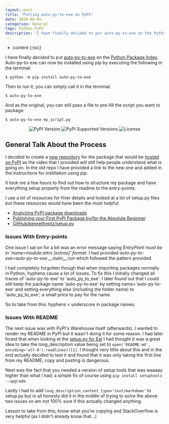 ```yaml
---
layout: post
title: "Putting auto-py-to-exe on PyPI"
date: 2018-09-05
categories: General
tags: Python PyPI
description: "I have finally decided to put auto-py-to-exe on the Python Package Index. Auto-py-to-exe can now be installed using pip by executing 'pip' install auto-py-to-exe."
---
```


* content
{:toc}

I have finally decided to put [auto-py-to-exe](https://github.com/brentvollebregt/auto-py-to-exe) on the [Python Package Index](https://pypi.org/). Auto-py-to-exe can now be installed using pip by executing the following in the terminal:

```
$ python -m pip install auto-py-to-exe
```

Then to run it, you can simply call it in the terminal:

```
$ auto-py-to-exe
```

And as the original, you can still pass a file to pre-fill the script you want to package:

```
$ auto-py-to-exe my_script.py
```

<div style="text-align: center;">
    <img style="display: inline;" src="https://img.shields.io/pypi/v/auto-py-to-exe.svg" alt="PyPI Version">
    <img style="display: inline;" src="https://img.shields.io/pypi/pyversions/auto-py-to-exe.svg" alt="PyPI Supported Versions">
    <img style="display: inline;" src="https://img.shields.io/pypi/l/auto-py-to-exe.svg" alt="License">
</div>

<!-- more -->

## General Talk About the Process

I decided to create a [new repository](https://github.com/brentvollebregt/auto-py-to-exe-pypi) for the package that would be [hosted on PyPI](https://pypi.org/project/auto-py-to-exe/) as the video that I provided will still help people understand what is going on. In the old repo I have provided a link to the new one and added in the instructions for instillation using pip.

It took me a few hours to find out how to structure my package and have everything setup properly from the readme to the entry-points.

I use a lot of resources for finer details and looked at a lot of setup.py files but these resources would have been the most helpful:
- [Analyzing PyPI package downloads](https://packaging.python.org/guides/analyzing-pypi-package-downloads/)
- [Publishing your First PyPI Package by/for the Absolute Beginner](https://jonemo.github.io/neubertify/2017/09/13/publishing-your-first-pypi-package/)
- [GitHub/kennethreitz/setup.py](https://github.com/kennethreitz/setup.py)

### Issues With Entry-points
One issue I sat on for a bit was an error message saying *EntryPoint must be in 'name=module:attrs [extras]' format*. I had provided *auto-py-to-exe=auto-py-to-exe.\_\_main\_\_:run* which followed the pattern provided.

I had completely forgotten though that when importing packages normally in Python, hyphens cause a lot of issues. To fix this I initially changed all traces of 'auto-py-to-exe' to 'auto_py_to_exe'. I later found out that I could still keep the package name 'auto-py-to-exe' by setting name='auto-py-to-exe' and setting everything else (including the folder name) to 'auto_py_to_exe'; a small price to pay for the name.

So to take from this: hyphens < underscore in package names.

### Issues With README
The next issue was with PyPI's Warehouse itself (afterwards). I wanted to render my README in PyPI but it wasn't doing it for some reason. I had later found that when looking at the [setup.py for Eel](https://github.com/ChrisKnott/Eel/blob/master/setup.py) I had thought it was a great idea to take the long_description value being set to `open('README.md', encoding='utf-8').readlines()[1]`. I thought very little about this and in the end actually decided to test it and found that it was only taking the first line from my README; copy and pasting is dangerous.

Next was the fact that you needed a version of setup tools that was waaaay higher than what I had; a simple fix of course using `pip install setuptools --upgrade`.

Lastly I had to add `long_description_content_type='text/markdown'` to setup.py but in all honesty did it in the middle of trying to solve the above two issues so am not 100% sure if this actually changed anything.

Lesson to take from this; know what you're copying and StackOverflow is very helpful (as I didn't already know that...)
